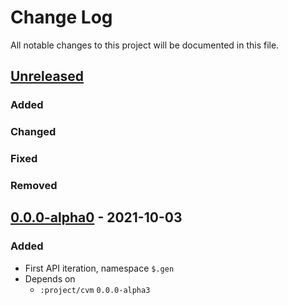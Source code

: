 # Change Log

All notable changes to this project will be documented in this file.



## [Unreleased]

### Added

### Changed

### Fixed

### Removed



## [0.0.0-alpha0] - 2021-10-03

### Added

- First API iteration, namespace `$.gen`
- Depends on
    - `:project/cvm` `0.0.0-alpha3`



[Unreleased]:  https://github.com/helins/convex.lisp.cljc/compare/gen/0.0.0-alpha0...HEAD
[0.0.0-alpha0]: https://github.com/helins/convex.lisp.cljc/releases/tag/gen/0.0.0-alpha0
